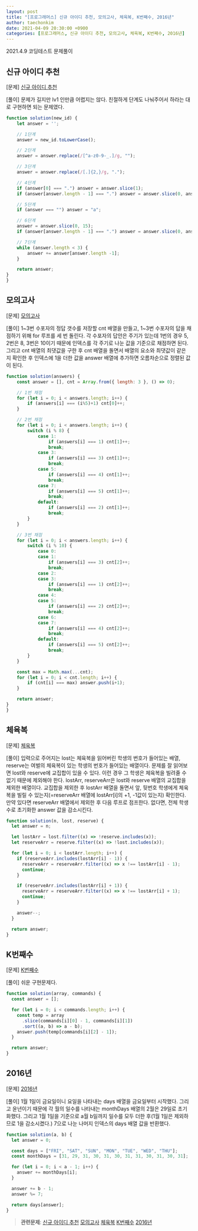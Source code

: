 ```yaml
---
layout: post
title: "[프로그래머스] 신규 아이디 추천, 모의고사, 체육복, K번째수, 2016년"
author: taechonkim
date: 2021-04-09 20:30:00 +0900
categories: [프로그래머스, 신규 아이디 추천, 모의고사, 체육복, K번째수, 2016년]
---
```


2021.4.9 코딩테스트 문제풀이

## 신규 아이디 추천

[문제] [신규 아이디 추천](https://programmers.co.kr/learn/courses/30/lessons/72410)

[풀이] 문제가 길지만 lv1 인만큼 어렵지는 않다. 친절하게 단계도 나눠주어서 하라는 대로 구현하면 되는 문제였다.

```javascript
function solution(new_id) {
    let answer = '';

    // 1단계
    answer = new_id.toLowerCase();

    // 2단계
    answer = answer.replace(/[^a-z0-9-_.]/g, "");

    // 3단계
    answer = answer.replace(/[.]{2,}/g, ".");

    // 4단계
    if (answer[0] === ".") answer = answer.slice(1);
    if (answer[answer.length - 1] === ".") answer = answer.slice(0, answer.length - 1);

    // 5단계
    if (answer === "") answer = "a";

    // 6단계
    answer = answer.slice(0, 15);
    if (answer[answer.length - 1] === ".") answer = answer.slice(0, answer.length - 1);

    // 7단계
    while (answer.length < 3) {
        answer += answer[answer.length -1];
    }

    return answer;
}
}
```

## 모의고사

[문제] [모의고사](https://programmers.co.kr/learn/courses/30/lessons/42840)

[풀이] 1~3번 수포자의 정답 갯수를 저장할 cnt 배열을 만들고, 1~3번 수포자의 답을 채점하기 위해 for 루프를 세 번 돌린다. 각 수포자의 답안은 주기가 있는데 1번의 경우 5, 2번은 8, 3번은 10이기 때문에 인덱스를 각 주기로 나눈 값을 기준으로 채점하면 된다. 그리고 cnt 배열의 최댓값을 구한 후 cnt 배열을 돌면서 배열의 요소와 최댓값이 같은 지 확인한 후 인덱스에 1을 더한 값을 answer 배열에 추가하면 오름차순으로 정렬된 값이 된다.

```javascript
function solution(answers) {
    const answer = [], cnt = Array.from({ length: 3 }, () => 0);

    // 1번 채점
    for (let i = 0; i < answers.length; i++) {
        if (answers[i] === (i%5)+1) cnt[0]++;
    }

    // 2번 채점
    for (let i = 0; i < answers.length; i++) {
        switch (i % 8) {
            case 1:
                if (answers[i] === 1) cnt[1]++;
                break;
            case 3:
                if (answers[i] === 3) cnt[1]++;
                break;
            case 5:
                if (answers[i] === 4) cnt[1]++;
                break;
            case 7:
                if (answers[i] === 5) cnt[1]++;
                break;
            default:
                if (answers[i] === 2) cnt[1]++;
                break;
        }
    }

    // 3번 채점
    for (let i = 0; i < answers.length; i++) {
        switch (i % 10) {
            case 0:
            case 1:
                if (answers[i] === 3) cnt[2]++;
                break;
            case 2:
            case 3:
                if (answers[i] === 1) cnt[2]++;
                break;
            case 4:
            case 5:
                if (answers[i] === 2) cnt[2]++;
                break;
            case 6:
            case 7:
                if (answers[i] === 4) cnt[2]++;
                break;
            default:
                if (answers[i] === 5) cnt[2]++;
                break;
        }
    }

    const max = Math.max(...cnt);
    for (let i = 0; i < cnt.length; i++) {
        if (cnt[i] === max) answer.push(i+1);
    }

    return answer;
}
}
```

## 체육복

[문제] [체육복](https://programmers.co.kr/learn/courses/30/lessons/42862)

[풀이] 입력으로 주어지는 lost는 체육복을 읽어버린 학생의 번호가 들어있는 배열, reserve는 여벌의 체육복이 있는 학생의 번호가 들어있는 배열이다. 문제를 잘 읽어보면 lost와 reserve에 교집합이 있을 수 있다. 이런 경우 그 학생은 체육복을 빌려줄 수 없기 때문에 제외해야 한다. lostArr, reserveArr은 lost와 reserve 배열의 교집합을 제외한 배열이다. 교집합을 제외한 후 lostArr 배열을 돌면서 앞, 뒷번호 학생에게 체육복을 빌릴 수 있는지(=reserveArr 배열에 lostArr[i]의 +1, -1값이 있는지) 확인한다. 만약 있다면 reserveArr 배열에서 제외한 후 다음 루프로 점프한다. 없다면, 전체 학생수로 초기화한 answer 값을 감소시킨다.

```javascript
function solution(n, lost, reserve) {
  let answer = n;

  let lostArr = lost.filter((x) => !reserve.includes(x));
  let reserveArr = reserve.filter((x) => !lost.includes(x));

  for (let i = 0; i < lostArr.length; i++) {
    if (reserveArr.includes(lostArr[i] - 1)) {
      reserveArr = reserveArr.filter((x) => x !== lostArr[i] - 1);
      continue;
    }

    if (reserveArr.includes(lostArr[i] + 1)) {
      reserveArr = reserveArr.filter((x) => x !== lostArr[i] + 1);
      continue;
    }

    answer--;
  }

  return answer;
}
```

## K번째수

[문제] [K번째수](https://programmers.co.kr/learn/courses/30/lessons/42748)

[풀이] 쉬운 구현문제다.

```javascript
function solution(array, commands) {
  const answer = [];

  for (let i = 0; i < commands.length; i++) {
    const temp = array
      .slice(commands[i][0] - 1, commands[i][1])
      .sort((a, b) => a - b);
    answer.push(temp[commands[i][2] - 1]);
  }

  return answer;
}
```

## 2016년

[문제] [2016년](https://programmers.co.kr/learn/courses/30/lessons/12901)

[풀이] 1월 1일이 금요일이니 요일을 나타내는 days 배열을 금요일부터 시작했다. 그리고 윤년이기 때문에 각 월의 일수를 나타내는 monthDays 배열의 2월은 29일로 초기화했다. 그리고 1월 1일을 기준으로 a월 b일까지 일수를 모두 더한 후(1월 1일은 제외하므로 1을 감소시켰다.) 7으로 나눈 나머지 인덱스의 days 배열 값을 반환했다.

```javascript
function solution(a, b) {
  let answer = 0;

  const days = ["FRI", "SAT", "SUN", "MON", "TUE", "WED", "THU"];
  const monthDays = [31, 29, 31, 30, 31, 30, 31, 31, 30, 31, 30, 31];

  for (let i = 0; i < a - 1; i++) {
    answer += monthDays[i];
  }

  answer += b - 1;
  answer %= 7;

  return days[answer];
}
```

> **관련문제**:
> [신규 아이디 추천](https://programmers.co.kr/learn/courses/30/lessons/72410) [모의고사](https://programmers.co.kr/learn/courses/30/lessons/42840) [체육복](https://programmers.co.kr/learn/courses/30/lessons/42862) [K번째수](https://programmers.co.kr/learn/courses/30/lessons/42748) [2016년](https://programmers.co.kr/learn/courses/30/lessons/12901)
